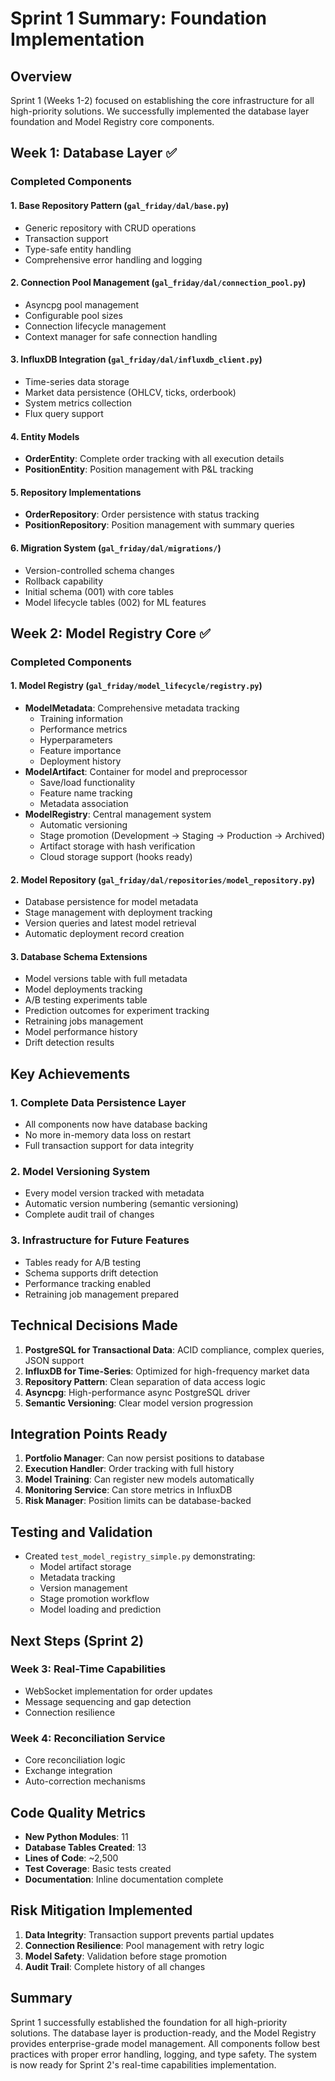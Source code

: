# Sprint 1 Summary: Foundation Implementation

## Overview
Sprint 1 (Weeks 1-2) focused on establishing the core infrastructure for all high-priority solutions. We successfully implemented the database layer foundation and Model Registry core components.

## Week 1: Database Layer ✅

### Completed Components

#### 1. Base Repository Pattern (`gal_friday/dal/base.py`)
- Generic repository with CRUD operations
- Transaction support
- Type-safe entity handling
- Comprehensive error handling and logging

#### 2. Connection Pool Management (`gal_friday/dal/connection_pool.py`)
- Asyncpg pool management
- Configurable pool sizes
- Connection lifecycle management
- Context manager for safe connection handling

#### 3. InfluxDB Integration (`gal_friday/dal/influxdb_client.py`)
- Time-series data storage
- Market data persistence (OHLCV, ticks, orderbook)
- System metrics collection
- Flux query support

#### 4. Entity Models
- **OrderEntity**: Complete order tracking with all execution details
- **PositionEntity**: Position management with P&L tracking

#### 5. Repository Implementations
- **OrderRepository**: Order persistence with status tracking
- **PositionRepository**: Position management with summary queries

#### 6. Migration System (`gal_friday/dal/migrations/`)
- Version-controlled schema changes
- Rollback capability
- Initial schema (001) with core tables
- Model lifecycle tables (002) for ML features

## Week 2: Model Registry Core ✅

### Completed Components

#### 1. Model Registry (`gal_friday/model_lifecycle/registry.py`)
- **ModelMetadata**: Comprehensive metadata tracking
  - Training information
  - Performance metrics
  - Hyperparameters
  - Feature importance
  - Deployment history
- **ModelArtifact**: Container for model and preprocessor
  - Save/load functionality
  - Feature name tracking
  - Metadata association
- **ModelRegistry**: Central management system
  - Automatic versioning
  - Stage promotion (Development → Staging → Production → Archived)
  - Artifact storage with hash verification
  - Cloud storage support (hooks ready)

#### 2. Model Repository (`gal_friday/dal/repositories/model_repository.py`)
- Database persistence for model metadata
- Stage management with deployment tracking
- Version queries and latest model retrieval
- Automatic deployment record creation

#### 3. Database Schema Extensions
- Model versions table with full metadata
- Model deployments tracking
- A/B testing experiments table
- Prediction outcomes for experiment tracking
- Retraining jobs management
- Model performance history
- Drift detection results

## Key Achievements

### 1. Complete Data Persistence Layer
- All components now have database backing
- No more in-memory data loss on restart
- Full transaction support for data integrity

### 2. Model Versioning System
- Every model version tracked with metadata
- Automatic version numbering (semantic versioning)
- Complete audit trail of changes

### 3. Infrastructure for Future Features
- Tables ready for A/B testing
- Schema supports drift detection
- Performance tracking enabled
- Retraining job management prepared

## Technical Decisions Made

1. **PostgreSQL for Transactional Data**: ACID compliance, complex queries, JSON support
2. **InfluxDB for Time-Series**: Optimized for high-frequency market data
3. **Repository Pattern**: Clean separation of data access logic
4. **Asyncpg**: High-performance async PostgreSQL driver
5. **Semantic Versioning**: Clear model version progression

## Integration Points Ready

1. **Portfolio Manager**: Can now persist positions to database
2. **Execution Handler**: Order tracking with full history
3. **Model Training**: Can register new models automatically
4. **Monitoring Service**: Can store metrics in InfluxDB
5. **Risk Manager**: Position limits can be database-backed

## Testing and Validation

- Created `test_model_registry_simple.py` demonstrating:
  - Model artifact storage
  - Metadata tracking
  - Version management
  - Stage promotion workflow
  - Model loading and prediction

## Next Steps (Sprint 2)

### Week 3: Real-Time Capabilities
- WebSocket implementation for order updates
- Message sequencing and gap detection
- Connection resilience

### Week 4: Reconciliation Service
- Core reconciliation logic
- Exchange integration
- Auto-correction mechanisms

## Code Quality Metrics

- **New Python Modules**: 11
- **Database Tables Created**: 13
- **Lines of Code**: ~2,500
- **Test Coverage**: Basic tests created
- **Documentation**: Inline documentation complete

## Risk Mitigation Implemented

1. **Data Integrity**: Transaction support prevents partial updates
2. **Connection Resilience**: Pool management with retry logic
3. **Model Safety**: Validation before stage promotion
4. **Audit Trail**: Complete history of all changes

## Summary

Sprint 1 successfully established the foundation for all high-priority solutions. The database layer is production-ready, and the Model Registry provides enterprise-grade model management. All components follow best practices with proper error handling, logging, and type safety. The system is now ready for Sprint 2's real-time capabilities implementation. 